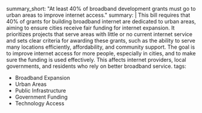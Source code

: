 summary_short: "At least 40% of broadband development grants must go to urban areas to improve internet access."
summary: |
  This bill requires that 40% of grants for building broadband internet are dedicated to urban areas, aiming to ensure cities receive fair funding for internet expansion. It prioritizes projects that serve areas with little or no current internet service and sets clear criteria for awarding these grants, such as the ability to serve many locations efficiently, affordability, and community support. The goal is to improve internet access for more people, especially in cities, and to make sure the funding is used effectively. This affects internet providers, local governments, and residents who rely on better broadband service.
tags:
  - Broadband Expansion
  - Urban Areas
  - Public Infrastructure
  - Government Funding
  - Technology Access
